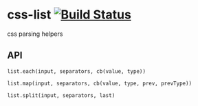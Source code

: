 # css-list [![Build Status](https://travis-ci.org/TrySound/css-list.svg)](https://travis-ci.org/TrySound/css-list)
css parsing helpers

## API

`list.each(input, separators, cb(value, type))`

`list.map(input, separators, cb(value, type, prev, prevType))`

`list.split(input, separators, last)`
